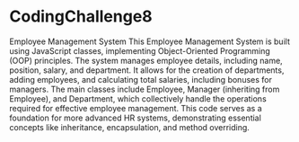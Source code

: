 # CodingChallenge8

Employee Management System
This Employee Management System is built using JavaScript classes, implementing Object-Oriented Programming (OOP) principles. The system manages employee details, including name, position, salary, and department. It allows for the creation of departments, adding employees, and calculating total salaries, including bonuses for managers. The main classes include Employee, Manager (inheriting from Employee), and Department, which collectively handle the operations required for effective employee management. This code serves as a foundation for more advanced HR systems, demonstrating essential concepts like inheritance, encapsulation, and method overriding.
